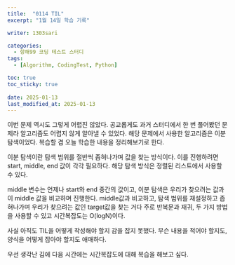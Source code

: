 ```yaml
---
title:  "0114 TIL"
excerpt: "1월 14일 학습 기록"

writer: 1303sari

categories:
  - 항해99 코딩 테스트 스터디
tags:
  - [Algorithm, CodingTest, Python]

toc: true
toc_sticky: true
 
date: 2025-01-13
last_modified_at: 2025-01-13
---
```


이번 문제 역시도 그렇게 어렵진 않았다. 공교롭게도 과거 스터디에서 한 번 풀어봤던 문제라 알고리즘도 어렵지 않게 알아낼 수 있었다.
해당 문제에서 사용한 알고리즘은 이분탐색이었다. 복습할 겸 오늘 학습한 내용을 정리해보기로 한다.

이분 탐색이란 탐색 범위를 절반씩 좁혀나가며 값을 찾는 방식이다. 이를 진행하려면 start, middle, end 값이 각각 필요하다.
해당 탐색 방식은 정렬된 리스트에서 사용할 수 있다.

middle 변수는 언제나 start와 end 중간의 값이고, 이분 탐색은 우리가 찾으려는 값과 이 middle 값을 비교하며 진행한다. middle값과 비교하고, 탐색 범위를 재설정하고 좁혀나가며 우리가 찾으려는 값인 target값을 찾는 거다
주로 반복문과 재귀, 두 가지 방법을 사용할 수 있고 시간복잡도는 O(logN)이다.

사실 아직도 TIL을 어떻게 작성해야 할지 감을 잡지 못했다. 무슨 내용을 적어야 할지도, 양식을 어떻게 잡아야 할지도 애매하다.

우선 생각난 김에 다음 시간에는 시간복잡도에 대해 복습을 해보고 싶다.